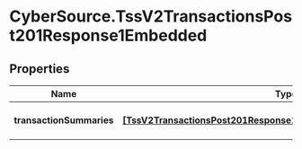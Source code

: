 # CyberSource.TssV2TransactionsPost201Response1Embedded

## Properties
Name | Type | Description | Notes
------------ | ------------- | ------------- | -------------
**transactionSummaries** | [**[TssV2TransactionsPost201Response1EmbeddedTransactionSummaries]**](TssV2TransactionsPost201Response1EmbeddedTransactionSummaries.md) | transaction search summary | [optional] 



